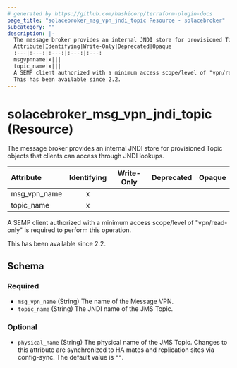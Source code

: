 ```yaml
---
# generated by https://github.com/hashicorp/terraform-plugin-docs
page_title: "solacebroker_msg_vpn_jndi_topic Resource - solacebroker"
subcategory: ""
description: |-
  The message broker provides an internal JNDI store for provisioned Topic objects that clients can access through JNDI lookups.
  Attribute|Identifying|Write-Only|Deprecated|Opaque
  :---|:---:|:---:|:---:|:---:
  msgvpnname|x|||
  topic_name|x|||
  A SEMP client authorized with a minimum access scope/level of "vpn/read-only" is required to perform this operation.
  This has been available since 2.2.
---
```


# solacebroker_msg_vpn_jndi_topic (Resource)

The message broker provides an internal JNDI store for provisioned Topic objects that clients can access through JNDI lookups.


Attribute|Identifying|Write-Only|Deprecated|Opaque
:---|:---:|:---:|:---:|:---:
msg_vpn_name|x|||
topic_name|x|||



A SEMP client authorized with a minimum access scope/level of "vpn/read-only" is required to perform this operation.

This has been available since 2.2.



<!-- schema generated by tfplugindocs -->
## Schema

### Required

- `msg_vpn_name` (String) The name of the Message VPN.
- `topic_name` (String) The JNDI name of the JMS Topic.

### Optional

- `physical_name` (String) The physical name of the JMS Topic. Changes to this attribute are synchronized to HA mates and replication sites via config-sync. The default value is `""`.


